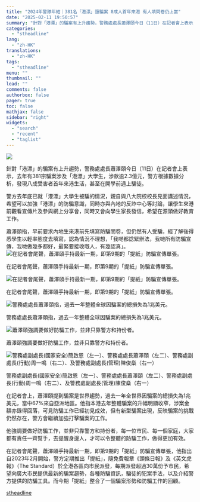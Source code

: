 ```yaml
---
title: "2024年警隊年結｜381名「港漂」墮騙案 8成人首年來港 有人填問卷仍上當"
date: "2025-02-11 19:50:57"
summary: "針對「港漂」的騙案有上升趨勢，警務處處長蕭澤頤今日（11日）在記者會上表示，去..."
categories:
  - "stheadline"
lang:
  - "zh-HK"
translations:
  - "zh-HK"
tags:
  - "stheadline"
menu: ""
thumbnail: ""
lead: ""
comments: false
authorbox: false
pager: true
toc: false
mathjax: false
sidebar: "right"
widgets:
  - "search"
  - "recent"
  - "taglist"
---
```


![](https://image.stheadline.com/f/680p0/0x0/100/none/1d2b62a049f8e1b4aebee6b4f658f2e3/stheadline/inewsmedia/20250211/_2025021119150428385.jpg)






針對「港漂」的騙案有上升趨勢，警務處處長蕭澤頤今日（11日）在記者會上表示，去年有381宗騙案涉及「港漂」大學生，涉款逾2.3億元，警方根據數據分析，發現八成受害者首年來港生活，甚至在開學前遇上騙徒。

警方去年底已就「港漂」大學生被騙的情況，親自與八大院校校長見面講述情況，希望可以加強「港漂」的防騙意識，同時亦與內地的反詐中心等討論，讓學生來港前觀看宣傳片及參與網上分享會，同時又會向學生家長發信，希望在源頭做好教育工作。

蕭澤頤指，早前要求內地生來港前先填寫防騙問卷，但仍然有人受騙，經了解後得悉學生以輕率態度去填寫，認為情況不理想，「我哋都諗緊辦法，我哋所有防騙宣傳，我哋做幾多都好，最緊要接收嘅人，有幾認真」。
 ![在記者會尾聲，蕭澤頤手持最新一期，即第9期的「提紙」防騙宣傳單張。](https://image.hkhl.hk/f/1024p0/0x0/100/none/ee2a00cd5927bb6a5c5f9aaee9b7f619/2025-02/KakaoTalk_20250211_181816356.jpg)


在記者會尾聲，蕭澤頤手持最新一期，即第9期的「提紙」防騙宣傳單張。



 ![在記者會尾聲，蕭澤頤手持最新一期，即第9期的「提紙」防騙宣傳單張。](https://image.hkhl.hk/f/1024p0/0x0/100/none/cd6dea18c58ec49e1bf5b8b766a01cb6/2025-02/KakaoTalk_20250211_181816356_01.jpg)


在記者會尾聲，蕭澤頤手持最新一期，即第9期的「提紙」防騙宣傳單張。



 ![警務處處長蕭澤頤指，過去一年整體全球因騙案的總損失為1兆美元。](https://image.hkhl.hk/f/1024p0/0x0/100/none/f835744e2961d4516199eeda6745ef45/2025-02/KakaoTalk_20250211_182817756_06_0.jpg)


警務處處長蕭澤頤指，過去一年整體全球因騙案的總損失為1兆美元。



 ![蕭澤頤強調要做好防騙工作，並非只靠警方和持份者。](https://image.hkhl.hk/f/1024p0/0x0/100/none/c1b65a5ee22978c56bb3f92ba851072b/2025-02/KakaoTalk_20250211_171446925_08_0.jpg)


蕭澤頤強調要做好防騙工作，並非只靠警方和持份者。



 ![警務處副處長(國家安全)簡啟恩（左一）、警務處處長蕭澤頤（左二）、警務處副處長(行動)周一鳴（右二）、及警務處副處長(管理)陳俊燊（右一）](https://image.hkhl.hk/f/1024p0/0x0/100/none/873fac451bca02c8ab72b17d88bf7727/2025-02/KakaoTalk_20250211_171446925_03.jpg)


警務處副處長(國家安全)簡啟恩（左一）、警務處處長蕭澤頤（左二）、警務處副處長(行動)周一鳴（右二）、及警務處副處長(管理)陳俊燊（右一）




在記者會上，蕭澤頤提到騙案是世界趨勢，過去一年全世界因騙案的總損失為1兆美元，當中67%來自亞洲地區。他指本港去年整體騙案的升幅明顯收窄，涉案金額亦錄得回落，可見防騙工作已經初見成效，但有新型騙案出現，反映騙案的挑戰仍然存在，警方會繼續加強打擊騙案的工作。

他強調要做好防騙工作，並非只靠警方和持份者，每一位市民、每一個家庭，大家都有責任一齊幫手，去提醒身邊人，才可以令整體的防騙工作，做得更加有效。

在記者會尾聲，蕭澤頤手持最新一期，即第9期的「提紙」防騙宣傳單張，他指出自2023年2月開始，警方定期推出「提紙」，隨免費報章《頭條日報》及《英文虎報》（The Standard）於全港各區向市民派發，每期派發超過30萬份予市民，希望向廣大市民提供最新的騙案趨勢，各種防騙資訊，騙徒的犯案手法，以及介紹警方提供的防騙工具。而今期「提紙」整合了一個騙案形勢和防騙工作的回顧。

[stheadline](https://std.stheadline.com/realtime/article/2052186/即時-港聞-2024年警隊年結-381名-港漂-墮騙案-8成人首年來港-有人填問卷仍上當)
